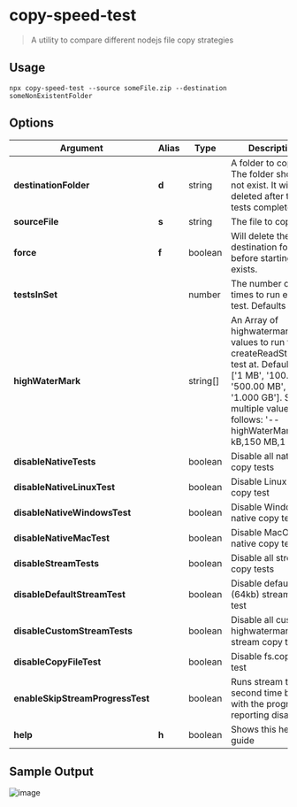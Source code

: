 
# copy-speed-test

 > A utility to compare different nodejs file copy strategies

 ## Usage

 ```
 npx copy-speed-test --source someFile.zip --destination someNonExistentFolder
 ```

[//]: ####ts-command-line-args_write-markdown_replaceBelow

## Options

| Argument | Alias | Type | Description |
|-|-|-|-|
| **destinationFolder** | **d** | string | A folder to copy to. The folder should not exist. It will be deleted after the tests complete |
| **sourceFile** | **s** | string | The file to copy |
| **force** | **f** | boolean | Will delete the destination folder before starting if it exists. |
| **testsInSet** | | number | The number of times to run each test. Defaults to 3. |
| **highWaterMark** | | string[] | An Array of highwatermark values to run the createReadStream test at. Defaults to ['1 MB', '100.0 MB', '500.00 MB', '1.000 GB']. Set multiple values as follows: '--highWaterMark="50 kB,150 MB,1 GB"' |
| **disableNativeTests** | | boolean | Disable all native copy tests |
| **disableNativeLinuxTest** | | boolean | Disable Linux native copy test |
| **disableNativeWindowsTest** | | boolean | Disable Windows native copy test |
| **disableNativeMacTest** | | boolean | Disable MacOS native copy test |
| **disableStreamTests** | | boolean | Disable all stream copy tests |
| **disableDefaultStreamTest** | | boolean | Disable default (64kb) stream copy test |
| **disableCustomStreamTests** | | boolean | Disable all custom highwatermark stream copy tests |
| **disableCopyFileTest** | | boolean | Disable fs.copyFile test |
| **enableSkipStreamProgressTest** | | boolean | Runs stream tests a second time but with the progress reporting disabled |
| **help** | **h** | boolean | Shows this help guide |

[//]: ####ts-command-line-args_write-markdown_replaceAbove

## Sample Output

![image](https://user-images.githubusercontent.com/10414642/114300264-4ad38180-9ab7-11eb-8679-eb7ae3333ce0.png)

